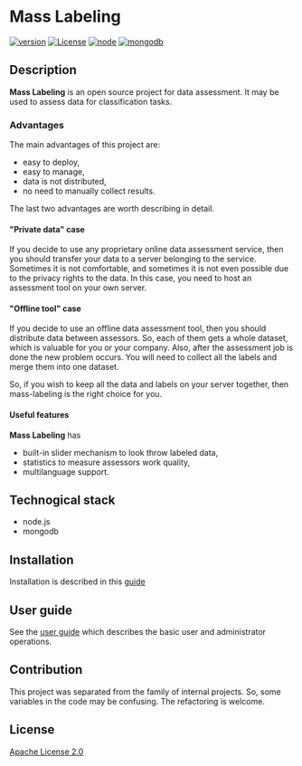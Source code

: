 # Mass Labeling

[![version](https://img.shields.io/badge/version-2.0.2-brightgreen.svg)](https://github.com/ukitgroup/mass-labeling/tree/v2.0.2)
[![License](https://img.shields.io/badge/License-Apache%202.0-brightgreen.svg)](https://opensource.org/licenses/Apache-2.0)
[![node](https://img.shields.io/badge/node-v10.1.0-brightgreen.svg)](https://nodejs.org/)
[![mongodb](https://img.shields.io/badge/mongodb-v3.6.3-brightgreen.svg)](https://mongodb.com/)

## Description

__Mass Labeling__ is an open source project for data assessment. It may be used to assess data for 
classification tasks. 

### Advantages

The main advantages of this project are:
- easy to deploy,
- easy to manage,
- data is not distributed,
- no need to manually collect results.
 
The last two advantages are worth describing in detail. 

#### "Private data" case

If you decide to use any proprietary online data 
assessment service, then you should transfer your data to a server belonging to the service. Sometimes it 
is not comfortable, and sometimes it is not even possible due to the privacy rights to the data. In this case, you need 
to host an assessment tool on your own server.
    
#### "Offline tool" case

If you decide to use an offline data assessment tool, then you should distribute data between assessors. So, 
each of them gets a whole dataset, which is valuable for you or your company. Also, after the assessment job is 
done the new problem occurs. You will need to collect all the labels and merge them into one dataset.

So, if you wish to keep all the data and labels on your server together, then mass-labeling is the 
right choice for you. 

#### Useful features

__Mass Labeling__ has 
- built-in slider mechanism to look throw labeled data,
- statistics to measure assessors work quality,
- multilanguage support. 

## Technogical stack

- node.js
- mongodb

## Installation

Installation is described in this [guide](docs/install.md)

## User guide

See the [user guide](docs/user_guide.md) which describes the basic user and administrator operations.
  
## Contribution

This project was separated from the family of internal projects. So, some variables in the code may be confusing. 
The refactoring is welcome.  

## License

[Apache License 2.0](LICENSE)
